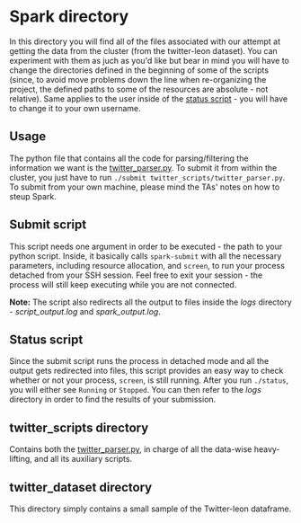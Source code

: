 # Spark directory
In this directory you will find all of the files associated with our attempt at getting the data from the cluster (from the twitter-leon dataset). You can experiment with them as juch as you'd like but bear in mind you will have to change the directories defined in the beginning of some of the scripts (since, to avoid move problems down the line when re-organizing the project, the defined paths to some of the resources are absolute - not relative). Same applies to the user inside of the [status script](https://github.com/nunomota/ada2017-hw/blob/master/project/spark/status) - you will have to change it to your own username.

## Usage
The python file that contains all the code for parsing/filtering the information we want is the [twitter_parser.py](https://github.com/nunomota/ada2017-hw/blob/master/project/spark/twitter_scripts/twitter_parser.py). To submit it from within the cluster, you just have to run `./submit twitter_scripts/twitter_parser.py`. To submit from your own machine, please mind the TAs' notes on how to steup Spark.

## Submit script
This script needs one argument in order to be executed - the path to your python script. Inside, it basically calls `spark-submit` with all the necessary parameters, including resource allocation, and `screen`, to run your process detached from your SSH session. Feel free to exit your session - the process will still keep executing while you are not connected.

**Note:** The script also redirects all the output to files inside the *logs* directory - *script_output.log* and *spark_output.log*.

## Status script
Since the submit script runs the process in detached mode and all the output gets redirected into files, this script provides an easy way to check whether or not your process, `screen`, is still running. After you run `./status`, you will either see `Running` or `Stopped`. You can then refer to the *logs* directory in order to find the results of your submission.

## twitter_scripts directory
Contains both the [twitter_parser.py](https://github.com/nunomota/ada2017-hw/blob/master/project/spark/twitter_scripts/twitter_parser.py), in charge of all the data-wise heavy-lifting, and all its auxiliary scripts.

## twitter_dataset directory
This directory simply contains a small sample of the Twitter-leon dataframe.